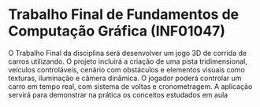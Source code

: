 # Trabalho Final de Fundamentos de Computação Gráfica (INF01047)
O Trabalho Final da disciplina será desenvolver um jogo 3D de corrida de carros utilizando. O projeto incluirá a criação de uma pista tridimensional, veículos controláveis, cenário com obstáculos e elementos visuais como texturas, iluminação e câmera dinâmica. O jogador poderá controlar um carro em tempo real, com sistema de voltas e cronometragem. A aplicação servirá para demonstrar na prática os conceitos estudados em aula
